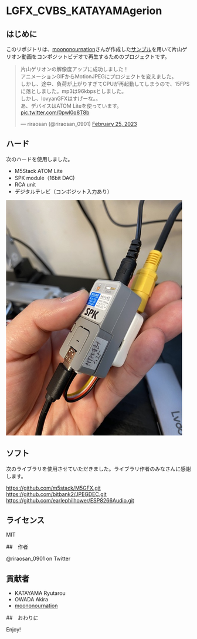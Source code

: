# LGFX_CVBS_KATAYAMAgerion

## はじめに

このリポジトリは、[moononournation](https://github.com/moononournation)さんが作成した[サンプル](https://github.com/moononournation/RGB565_video/tree/master/SPIFFS_MJPEG_JPEGDEC_MP3_audio)を用いて片山ゲリオン動画をコンポジットビデオで再生するためのプロジェクトです。

<blockquote class="twitter-tweet"><p lang="ja" dir="ltr">片山ゲリオンの解像度アップに成功しました！<br>アニメーションGIFからMotionJPEGにプロジェクトを変えました。<br>しかし、途中、負荷が上がりすぎてCPUが再起動してしまうので、15FPSに落としました。mp3は96kbpsとしました。<br>しかし、lovyanGFXはすげーな。。<br>あ、デバイスはATOM Liteを使っています。 <a href="https://t.co/0pwl0q8T8b">pic.twitter.com/0pwl0q8T8b</a></p>&mdash; riraosan (@riraosan_0901) <a href="https://twitter.com/riraosan_0901/status/1629469072613335043?ref_src=twsrc%5Etfw">February 25, 2023</a></blockquote> <script async src="https://platform.twitter.com/widgets.js" charset="utf-8"></script>

## ハード

次のハードを使用しました。

- M5Stack ATOM Lite
- SPK module（16bit DAC)
- RCA unit
- デジタルテレビ（コンポジット入力あり）

![image](/doc/IMG_3535.jpg)

## ソフト

次のライブラリを使用させていただきました。ライブラリ作者のみなさんに感謝します。

https://github.com/m5stack/M5GFX.git
https://github.com/bitbank2/JPEGDEC.git
https://github.com/earlephilhower/ESP8266Audio.git

## ライセンス

MIT

##　作者

@riraosan_0901 on Twitter

## 貢献者

- KATAYAMA Ryutarou
- OWADA Akira
- [moononournation](https://github.com/moononournation)

##　おわりに

Enjoy!
